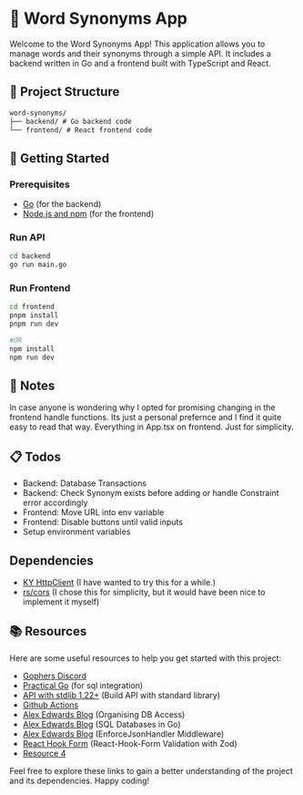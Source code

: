 # 📝 Word Synonyms App

Welcome to the Word Synonyms App! This application allows you to manage words and their synonyms through a simple API. It includes a backend written in Go and a frontend built with TypeScript and React.

## 📂 Project Structure

```md
word-synonyms/
├── backend/ # Go backend code
└── frontend/ # React frontend code
```

## 🚀 Getting Started

### Prerequisites

- [Go](https://golang.org/dl/) (for the backend)
- [Node.js and npm](https://nodejs.org/en/download/) (for the frontend)

### Run API

```sh
cd backend
go run main.go
```

### Run Frontend

```bash
cd frontend
pnpm install
pnpm run dev

#OR
npm install
npm run dev
```

## :notebook: Notes

In case anyone is wondering why I opted for promising changing in the frontend handle functions. Its just a personal prefernce and I find it quite easy to read that way.
Everything in App.tsx on frontend. Just for simplicity.

## :clipboard: Todos

- Backend: Database Transactions
- Backend: Check Synonym exists before adding or handle Constraint error accordingly
- Frontend: Move URL into env variable
- Frontend: Disable buttons until valid inputs
- Setup environment variables

## Dependencies

- [KY HttpClient](https://github.com/sindresorhus/ky) (I have wanted to try this for a while.)
- [rs/cors](https://github.com/rs/cors) (I chose this for simplicity, but it would have been nice to implement it myself)

## 📚 Resources

Here are some useful resources to help you get started with this project:

- [Gophers Discord](https://discord.com/invite/golang)
- [Practical Go](https://practicalgobook.net/posts/go-sqlite-no-cgo/) (for sql integration)
- [API with stdlib 1.22+](https://medium.com/@matteopampana/write-the-perfect-rest-api-with-go-1-22-fc7d510230c4) (Build API with standard library)
- [Github Actions](https://olegk.dev/github-actions-and-go#heading-github-actions)
- [Alex Edwards Blog](https://www.alexedwards.net/blog/organising-database-access) (Organising DB Access)
- [Alex Edwards Blog](https://www.alexedwards.net/blog/introduction-to-using-sql-databases-in-go) (SQL Databases in Go)
- [Alex Edwards Blog](https://www.alexedwards.net/blog/making-and-using-middleware) (EnforceJsonHandler Middleware)
- [React Hook Form](https://www.freecodecamp.org/news/react-form-validation-zod-react-hook-form/) (React-Hook-Form Validation with Zod)
- [Resource 4](#)

Feel free to explore these links to gain a better understanding of the project and its dependencies. Happy coding!
